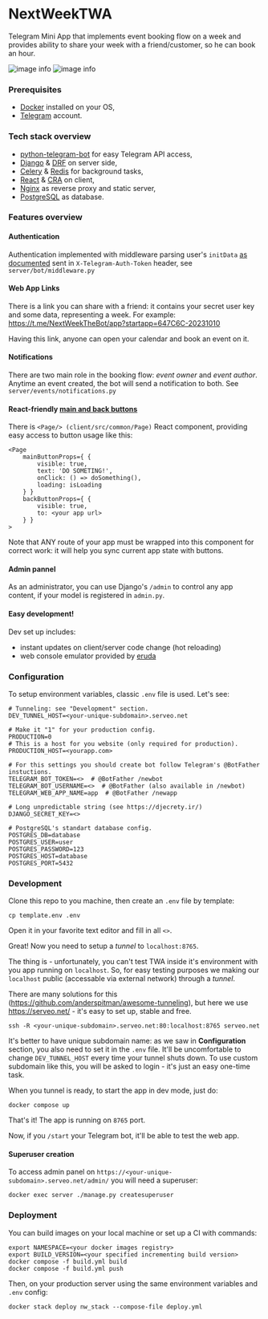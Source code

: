 # NextWeekTWA

Telegram Mini App that implements event booking flow on a week 
and provides ability to share your week with a friend/customer, so he can book an hour.

![image info](.github/1.png)
![image info](.github/2.png)

### Prerequisites
* [Docker](https://www.docker.com/) installed on your OS,
* [Telegram](https://telegram.org/) account.

### Tech stack overview
* [python-telegram-bot](https://python-telegram-bot.org/) for easy Telegram API access,
* [Django](https://www.djangoproject.com/) & [DRF](https://www.django-rest-framework.org/) on server side,
* [Celery](https://docs.celeryq.dev/) & [Redis](https://redis.io/) for background tasks,
* [React](https://react.dev/) & [CRA](https://create-react-app.dev/) on client,
* [Nginx](https://www.nginx.com/) as reverse proxy and static server,
* [PostgreSQL](https://www.postgresql.org/) as database.

### Features overview

#### Authentication
Authentication implemented with middleware parsing user's 
`initData` [as documented](https://core.telegram.org/bots/webapps#validating-data-received-via-the-mini-app)
sent in `X-Telegram-Auth-Token` header, see `server/bot/middleware.py` 

#### Web App Links
There is a link you can share with a friend: it contains your secret user key and some data, representing a week.
For example: https://t.me/NextWeekTheBot/app?startapp=647C6C-20231010

Having this link, anyone can open your calendar and book an event on it. 

#### Notifications

There are two main role in the booking flow: _event owner_ and _event author_.
Anytime an event created, the bot will send a notification to both. See `server/events/notifications.py`

#### React-friendly [main and back buttons](https://core.telegram.org/bots/webapps#mainbutton)

There is `<Page/> (client/src/common/Page)` React component, providing easy access to button usage like this:
```
<Page
    mainButtonProps={ {
        visible: true,
        text: 'DO SOMETING!',
        onClick: () => doSomething(),
        loading: isLoading
    } }
    backButtonProps={ {
        visible: true,
        to: <your app url>
    } }
>
```
Note that ANY route of your app must be wrapped into this component for correct work: 
it will help you sync current app state with buttons.  

#### Admin pannel

As an administrator, you can use Django's `/admin` to control any app content, 
if your model is registered in `admin.py`.

#### Easy development!
Dev set up includes:
- instant updates on client/server code change (hot reloading)
- web console emulator provided by [eruda](https://github.com/liriliri/eruda)

### Configuration
To setup environment variables, classic `.env` file is used. Let's see:
```
# Tunneling: see "Development" section.
DEV_TUNNEL_HOST=<your-unique-subdomain>.serveo.net

# Make it "1" for your production config.
PRODUCTION=0
# This is a host for you website (only required for production).
PRODUCTION_HOST=<yourapp.com>

# For this settings you should create bot follow Telegram's @BotFather instuctions.
TELEGRAM_BOT_TOKEN=<>  # @BotFather /newbot
TELEGRAM_BOT_USERNAME=<>  # @BotFather (also available in /newbot)
TELEGRAM_WEB_APP_NAME=app  # @BotFather /newapp

# Long unpredictable string (see https://djecrety.ir/)
DJANGO_SECRET_KEY=<> 

# PostgreSQL's standart database config.
POSTGRES_DB=database
POSTGRES_USER=user
POSTGRES_PASSWORD=123
POSTGRES_HOST=database
POSTGRES_PORT=5432
```

### Development

Clone this repo to you machine, then create an `.env` file by template:
```
cp template.env .env
```
Open it in your favorite text editor and fill in all `<>`.

Great! Now you need to setup a *tunnel* to `localhost:8765`.

The thing is - unfortunately, you can't test TWA inside it's environment with you app running on `localhost`. 
So, for easy testing purposes we making our `localhost` public (accessable via external network) through a *tunnel*.

There are many solutions for this (https://github.com/anderspitman/awesome-tunneling), 
but here we use https://serveo.net/ - it's easy to set up, stable and free.

```
ssh -R <your-unique-subdomain>.serveo.net:80:localhost:8765 serveo.net
```
It's better to have unique subdomain name: as we saw in **Configuration** section,
you also need to set it in the `.env` file. 
It'll be uncomfortable to change `DEV_TUNNEL_HOST` every time your tunnel shuts down. To use custom subdomain like this,
you will be asked to login - it's just an easy one-time task.

When you tunnel is ready, to start the app in dev mode, just do:
```
docker compose up
```
That's it! The app is running on `8765` port.

Now, if you `/start` your Telegram bot, it'll be able to test the web app.

#### Superuser creation
To access admin panel on `https://<your-unique-subdomain>.serveo.net/admin/` you will need a superuser:
```
docker exec server ./manage.py createsuperuser
```

### Deployment
You can build images on your local machine or set up a CI with commands:
```
export NAMESPACE=<your docker images registry>
export BUILD_VERSION=<your specified incrementing build version>
docker compose -f build.yml build
docker compose -f build.yml push
```
Then, on your production server using the same environment variables and `.env` config:
```
docker stack deploy nw_stack --compose-file deploy.yml
```
